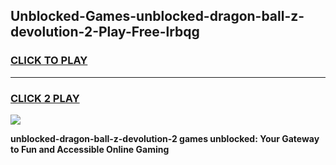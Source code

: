 
## Unblocked-Games-unblocked-dragon-ball-z-devolution-2-Play-Free-lrbqg
<h3>
<a href="https://premium76.site?title=unblocked-dragon-ball-z-devolution-2&ref=12A">CLICK TO PLAY</a></h3>
<hr>

<h3>
<a href="https://premium76.site?title=unblocked-dragon-ball-z-devolution-2&ref=12A">CLICK 2 PLAY</a>
  
</h3>

<a href="https://premium76.site?title=unblocked-dragon-ball-z-devolution-2&ref=12A"><img src="https://clearcache.store/games.png"></a>


**unblocked-dragon-ball-z-devolution-2 games unblocked: Your Gateway to Fun and Accessible Online Gaming**
